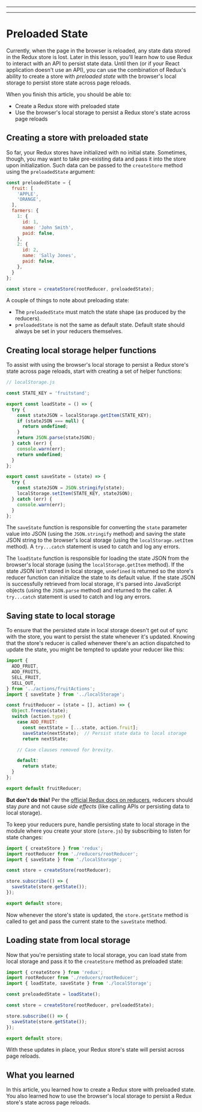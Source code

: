 
________________________________________________________________________________
<!-- @import "[TOC]" {cmd="toc" depthFrom=2 depthTo=6 orderedList=false} -->
________________________________________________________________________________
# Preloaded State

Currently, when the page in the browser is reloaded, any state data stored in
the Redux store is lost. Later in this lesson, you'll learn how to use Redux to
interact with an API to persist state data. Until then (or if your React
application doesn't use an API), you can use the combination of Redux's ability
to create a store with _preloaded state_ with the browser's local storage to
persist store state across page reloads.

When you finish this article, you should be able to:

* Create a Redux store with preloaded state
* Use the browser's local storage to persist a Redux store's state across page
  reloads

## Creating a store with preloaded state

So far, your Redux stores have initialized with no initial state. Sometimes,
though, you may want to take pre-existing data and pass it into the store upon
initialization. Such data can be passed to the `createStore` method using the
`preloadedState` argument:

```js
const preloadedState = {
  fruit: [
    'APPLE',
    'ORANGE',
  ],
  farmers: {
    1: {
      id: 1,
      name: 'John Smith',
      paid: false,
    },
    2: {
      id: 2,
      name: 'Sally Jones',
      paid: false,
    },
  }
};

const store = createStore(rootReducer, preloadedState);
```

A couple of things to note about preloading state:

* The `preloadedState` must match the state shape (as produced by the reducers).
* `preloadedState` is not the same as default state. Default state should always
  be set in your reducers themselves.

## Creating local storage helper functions

To assist with using the browser's local storage to persist a Redux store's
state across page reloads, start with creating a set of helper functions:

```js
// localStorage.js

const STATE_KEY = 'fruitstand';

export const loadState = () => {
  try {
    const stateJSON = localStorage.getItem(STATE_KEY);
    if (stateJSON === null) {
      return undefined;
    }
    return JSON.parse(stateJSON);
  } catch (err) {
    console.warn(err);
    return undefined;
  }
};

export const saveState = (state) => {
  try {
    const stateJSON = JSON.stringify(state);
    localStorage.setItem(STATE_KEY, stateJSON);
  } catch (err) {
    console.warn(err);
  }
};
```

The `saveState` function is responsible for converting the `state` parameter
value into JSON (using the `JSON.stringify` method) and saving the state JSON
string to the browser's local storage (using the `localStorage.setItem` method).
A `try...catch` statement is used to catch and log any errors.

The `loadState` function is responsible for loading the state JSON from the
browser's local storage (using the `localStorage.getItem` method). If the state
JSON isn't stored in local storage, `undefined` is returned so the store's
reducer function can initialize the state to its default value. If the state
JSON is successfully retrieved from local storage, it's parsed into JavaScript
objects (using the `JSON.parse` method) and returned to the caller. A
`try...catch` statement is used to catch and log any errors.

## Saving state to local storage

To ensure that the persisted state in local storage doesn't get out of sync with
the store, you want to persist the state whenever it's updated. Knowing that the
store's reducer is called whenever there's an action dispatched to update the
state, you might be tempted to update your reducer like this:

```js
import {
  ADD_FRUIT,
  ADD_FRUITS,
  SELL_FRUIT,
  SELL_OUT,
} from '../actions/fruitActions';
import { saveState } from '../localStorage';

const fruitReducer = (state = [], action) => {
  Object.freeze(state);
  switch (action.type) {
    case ADD_FRUIT:
      const nextState = [...state, action.fruit];
      saveState(nextState);  // Persist state data to local storage
      return nextState;

    // Case clauses removed for brevity.

    default:
      return state;
  }
};

export default fruitReducer;
```

**But don't do this!** Per the [official Redux docs on
reducers][redux-js-reducers-handling-actions], reducers should stay _pure_ and
not cause _side effects_ (like calling APIs or persisting data to local
storage).

To keep your reducers pure, handle persisting state to local storage in the
module where you create your store (`store.js`) by subscribing to listen for
state changes:

```js
import { createStore } from 'redux';
import rootReducer from './reducers/rootReducer';
import { saveState } from './localStorage';

const store = createStore(rootReducer);

store.subscribe(() => {
  saveState(store.getState());
});

export default store;
```

Now whenever the store's state is updated, the `store.getState` method is called
to get and pass the current state to the `saveState` method.

## Loading state from local storage

Now that you're persisting state to local storage, you can load state from local
storage and pass it to the `createStore` method as preloaded state:

```js
import { createStore } from 'redux';
import rootReducer from './reducers/rootReducer';
import { loadState, saveState } from './localStorage';

const preloadedState = loadState();

const store = createStore(rootReducer, preloadedState);

store.subscribe(() => {
  saveState(store.getState());
});

export default store;
```

With these updates in place, your Redux store's state will persist across page
reloads.

## What you learned

In this article, you learned how to create a Redux store with preloaded state.
You also learned how to use the browser's local storage to persist a Redux
store's state across page reloads.

[redux-js-reducers-handling-actions]: https://redux.js.org/basics/reducers#handling-actions
